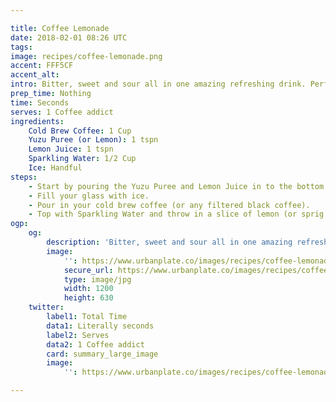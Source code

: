 ```yaml
---

title: Coffee Lemonade
date: 2018-02-01 08:26 UTC
tags:
image: recipes/coffee-lemonade.png
accent: FFF5CF
accent_alt: 
intro: Bitter, sweet and sour all in one amazing refreshing drink. Perfect for that hit in summer, or literally anytime... this thing is bloody good.
prep_time: Nothing
time: Seconds
serves: 1 Coffee addict
ingredients:
    Cold Brew Coffee: 1 Cup
    Yuzu Puree (or Lemon): 1 tspn
    Lemon Juice: 1 tspn
    Sparkling Water: 1/2 Cup
    Ice: Handful
steps:
    - Start by pouring the Yuzu Puree and Lemon Juice in to the bottom of the cup and muddle together.
    - Fill your glass with ice.
    - Pour in your cold brew coffee (or any filtered black coffee).
    - Top with Sparkling Water and throw in a slice of lemon (or sprig of mint) if you're fancy (you are).
ogp:
    og:
        description: 'Bitter, sweet and sour all in one amazing refreshing drink. Perfect for that hit in summer, or literally anytime... this thing is bloody good.'
        image:
            '': https://www.urbanplate.co/images/recipes/coffee-lemonade-share.jpg
            secure_url: https://www.urbanplate.co/images/recipes/coffee-lemonade-share.jpg
            type: image/jpg
            width: 1200
            height: 630
    twitter:
        label1: Total Time
        data1: Literally seconds
        label2: Serves
        data2: 1 Coffee addict
        card: summary_large_image
        image:
            '': https://www.urbanplate.co/images/recipes/coffee-lemonade-share.jpg

---
```



